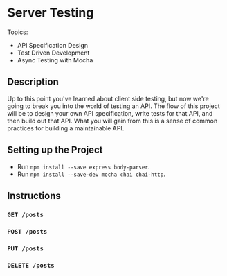 # Server Testing
Topics:
  * API Specification Design
  * Test Driven Development
  * Async Testing with Mocha

## Description
Up to this point you've learned about client side testing, but now we're going to break you into the world of testing an API. The flow of this project will be to design your own API specification, write tests for that API, and then build out that API. What you will gain from this is a sense of common practices for building a maintainable API.

## Setting up the Project
- Run `npm install --save express body-parser`.
- Run `npm install --save-dev mocha chai chai-http`.

## Instructions

### `GET /posts`

### `POST /posts`

### `PUT /posts`

### `DELETE /posts`
